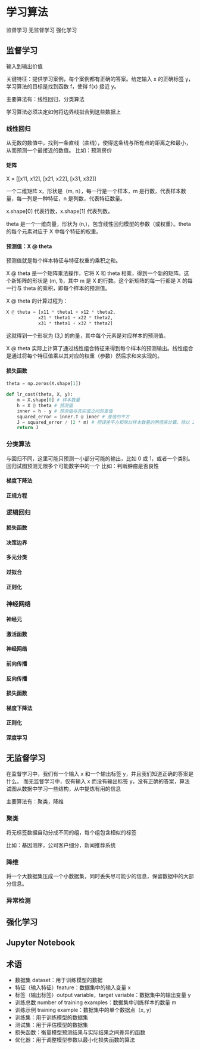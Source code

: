 # 学习算法

监督学习
无监督学习
强化学习

## 监督学习

输入到输出价值

关键特征：提供学习案例，每个案例都有正确的答案。给定输入 x 的正确标签 y，学习算法的目标是找到函数 f，使得 f(x) 接近 y。

主要算法有：线性回归，分类算法

学习算法必须决定如何将边界线拟合到这些数据上

### 线性回归

从无数的数值中，找到一条直线（曲线），使得这条线与所有点的距离之和最小，从而预测一个最接近的数值。
比如：预测房价

#### 矩阵

X = [[x11, x12],
     [x21, x22],
     [x31, x32]]

一个二维矩阵 x，形状是（m, n），每一行是一个样本，m 是行数，代表样本数量，每一列是一种特征，n 是列数，代表特征数量。

x.shape[0] 代表行数，x.shape[1] 代表列数。

theta 是一个一维向量，形状为 (n,)，包含线性回归模型的参数（或权重）。theta 的每个元素对应于 X 中每个特征的权重。

#### 预测值：X @ theta

预测值就是每个样本特征与特征权重的乘积之和。

X @ theta 是一个矩阵乘法操作，它将 X 和 theta 相乘，得到一个新的矩阵。这个新矩阵的形状是 (m, 1)，其中 m 是 X 的行数。这个新矩阵的每一行都是 X 的每一行与 theta 的乘积，即每个样本的预测值。

X @ theta 的计算过程为：

```python
X @ theta = [x11 * theta1 + x12 * theta2,
            x21 * theta1 + x22 * theta2,
            x31 * theta1 + x32 * theta2]
```

这就得到一个形状为 (3,) 的向量，其中每个元素是对应样本的预测值。

X @ theta 实际上计算了通过线性组合特征来得到每个样本的预测输出。线性组合是通过将每个特征值乘以其对应的权重（参数）然后求和来实现的。

#### 损失函数

```python
theta = np.zeros(X.shape[1])

def lr_cost(theta, X, y):
    m = X.shape[0] # 样本数量
    h = X @ theta # 预测值
    inner = h - y # 预测值与真实值之间的差值
    squared_error = inner.T @ inner # 差值的平方
    J = squared_error / (2 * m) # 把误差平方和除以样本数量的两倍来计算。除以 2*m 是一种约定，在使用梯度下降时能够简化代价函数的梯度计算。
    return J
```

### 分类算法

与回归不同，这里可能只预测一小部分可能的输出，比如 0 或 1，或者一个类别。回归试图预测无限多个可能数字中的一个
比如：判断肿瘤是否良性

#### 梯度下降法

#### 正规方程

### 逻辑回归

#### 损失函数

#### 决策边界

#### 多元分类

#### 过拟合

#### 正则化

### 神经网络

#### 神经元

#### 激活函数

#### 神经网络

#### 前向传播

#### 反向传播

#### 损失函数

#### 梯度下降法

#### 正则化

#### 深度学习

## 无监督学习

在监督学习中，我们有一个输入 x 和一个输出标签 y，并且我们知道正确的答案是什么。
而无监督学习中，仅有输入 x 而没有输出标签 y，没有正确的答案，算法试图从数据中学习一些结构，从中提炼有用的信息

主要算法有：聚类，降维

### 聚类

将无标签数据自动分成不同的组，每个组包含相似的标签

比如：基因测序，公司客户细分，新闻推荐系统

### 降维

将一个大数据集压成一个小数据集，同时丢失尽可能少的信息，保留数据中的大部分信息。

### 异常检测

## 强化学习

## Jupyter Notebook

## 术语

- 数据集 dataset：用于训练模型的数据
- 特征（输入特征）feature：数据集中的输入变量 x
- 标签（输出标签）output variable，target variable：数据集中的输出变量 y
- 训练总数 number of training examples：数据集中训练样本的数量 m
- 训练示例 training example：数据集中的单个数据点（x, y）
- 训练集：用于训练模型的数据集
- 测试集：用于评估模型的数据集
- 损失函数：衡量模型预测结果与实际结果之间差异的函数
- 优化器：用于调整模型参数以最小化损失函数的算法
